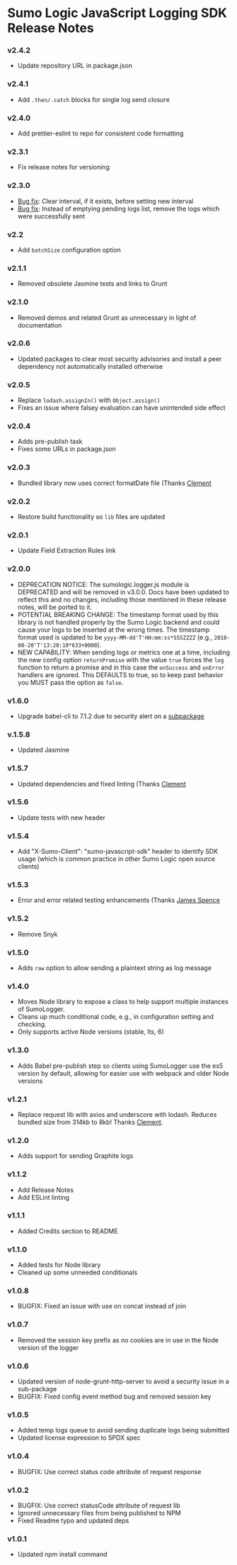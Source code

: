 # Sumo Logic JavaScript Logging SDK Release Notes

### v2.4.2
* Update repository URL in package.json

### v2.4.1
* Add `.then/.catch` blocks for single log send closure

### v2.4.0
* Add prettier-eslint to repo for consistent code formatting

### v2.3.1
* Fix release notes for versioning

### v2.3.0
* [Bug fix](https://github.com/SumoLogic/js-sumo-logger/issues/65): Clear interval, if it exists, before setting new interval
* [Bug fix](https://github.com/SumoLogic/js-sumo-logger/issues/66): Instead of emptying pending logs list, remove the logs which were successfully sent

### v2.2
* Add `batchSize` configuration option

### v2.1.1
* Removed obsolete Jasmine tests and links to Grunt

### v2.1.0
* Removed demos and related Grunt as unnecessary in light of documentation

### v2.0.6
* Updated packages to clear most security advisories and install a peer dependency not automatically installed otherwise

### v2.0.5
* Replace `lodash.assignIn()` with `Object.assign()`
* Fixes an issue where falsey evaluation can have unintended side effect

### v2.0.4
* Adds pre-publish task
* Fixes some URLs in package.json

### v2.0.3
* Bundled library now uses correct formatDate file (Thanks [Clement](https://github.com/clementallen)

### v2.0.2
* Restore build functionality so `lib` files are updated

### v2.0.1
* Update Field Extraction Rules link

### v2.0.0
* DEPRECATION NOTICE: The sumologic.logger.js module is DEPRECATED and will be removed in v3.0.0. Docs have been updated to reflect this and no changes, including those mentioned in these release notes, will be ported to it.
* POTENTIAL BREAKING CHANGE: The timestamp format used by this library is not handled properly by the Sumo Logic backend and could cause your logs to be inserted at the wrong times. The timestamp format used is updated to be `yyyy-MM-dd'T'HH:mm:ss*SSSZZZZ` (e.g., `2018-08-20'T'13:20:10*633+0000`).
* NEW CAPABILITY: When sending logs or metrics one at a time, including the new config option `returnPromise` with the value `true` forces the `log` function to return a promise and in this case the `onSuccess` and `onError` handlers are ignored. This DEFAULTS to true, so to keep past behavior you MUST pass the option as `false`.

### v1.6.0
* Upgrade babel-cli to 7.1.2 due to security alert on a [subpackage](https://nvd.nist.gov/vuln/detail/CVE-2017-16028)

### v.1.5.8
* Updated Jasmine

### v1.5.7
* Updated dependencies and fixed linting (Thanks [Clement](https://github.com/clementallen)

### v1.5.6
* Update tests with new header

### v1.5.4
* Add "X-Sumo-Client": "sumo-javascript-sdk" header to identify SDK usage (which is common practice in other Sumo Logic open source clients)

### v1.5.3
* Error and error related testing enhancements (Thanks [James Spence](https://github.com/jamesaspence)

### v1.5.2
* Remove Snyk

### v1.5.0
* Adds `raw` option to allow sending a plaintext string as log message

### v1.4.0
* Moves Node library to expose a class to help support multiple instances of SumoLogger.
* Cleans up much conditional code, e.g., in configuration setting and checking.
* Only supports active Node versions (stable, lts, 6)

### v1.3.0
* Adds Babel pre-publish step so clients using SumoLogger use the es5 version by default, allowing for easier use with webpack and older Node versions

### v1.2.1
* Replace request lib with axios and underscore with lodash. Reduces bundled size from 314kb to 8kb! Thanks [Clement](https://github.com/clementallen).

### v1.2.0
* Adds support for sending Graphite logs

### v1.1.2
* Add Release Notes
* Add ESLint linting

### v1.1.1
* Added Credits section to README

### v1.1.0
* Added tests for Node library
* Cleaned up some unneeded conditionals

### v1.0.8
* BUGFIX: Fixed an issue with use on concat instead of join

### v1.0.7
* Removed the session key prefix as no cookies are in use in the Node version of the logger

### v1.0.6
* Updated version of node-grunt-http-server to avoid a security issue in a sub-package
* BUGFIX: Fixed config event method bug and removed session key

### v1.0.5
* Added temp logs queue to avoid sending duplicate logs being submitted
* Updated license expression to SPDX spec

### v1.0.4
* BUGFIX: Use correct status code attribute of request response

### v1.0.2
* BUGFIX: Use correct statusCode attribute of request lib
* Ignored unnecessary files from being published to NPM
* Fixed Readme typo and updated deps

### v1.0.1
* Updated npm install command
